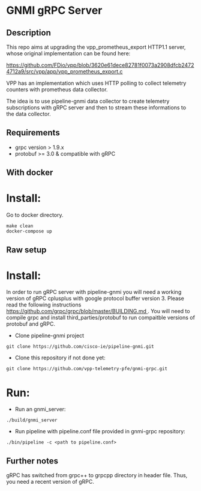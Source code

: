 # GNMI gRPC Server

## Description

This repo aims at upgrading the vpp_prometheus_export HTTP1.1 server, whose original implementation can be found here:

[ https://github.com/FDio/vpp/blob/3620e61dece82781f0073a2908dfcb24724712a9/src/vpp/app/vpp_prometheus_export.c ](https://github.com/FDio/vpp/blob/3620e61dece82781f0073a2908dfcb24724712a9/src/vpp/app/vpp_prometheus_export.c)

VPP has an implementation which uses HTTP polling to collect telemetry counters with prometheus data collector.

The idea is to use pipeline-gnmi data collector to create telemetry subscriptions with gRPC server and then to stream these informations to the data collector.

## Requirements

* grpc version > 1.9.x
* protobuf >= 3.0 & compatible with gRPC

## With docker

Install:
========

Go to docker directory.

```
make clean
docker-compose up
```

## Raw setup

Install:
========

In order to run gRPC server with pipeline-gnmi you will need a working version of gRPC cplusplus with google protocol buffer version 3.
Please read the following instructions [https://github.com/grpc/grpc/blob/master/BUILDING.md ](https://github.com/grpc/grpc/blob/master/BUILDING.md ).
You will need to compile grpc and install third_parties/protobuf to run compaitble versions of protobuf and gRPC.

* Clone pipeline-gnmi project

`git clone https://github.com/cisco-ie/pipeline-gnmi.git`

* Clone this repository if not done yet:

`git clone https://github.com/vpp-telemetry-pfe/gnmi-grpc.git`

Run:
====

* Run an gnmi_server:

`./build/gnmi_server`

* Run pipeline with pipeline.conf file provided in gnmi-grpc repository:

`./bin/pipeline -c <path to pipeline.conf>`

## Further notes

gRPC has switched from grpc++ to grpcpp directory in header file. Thus, you need a recent version of gRPC.
